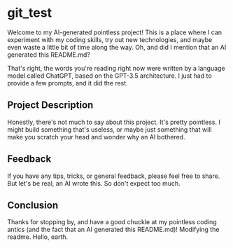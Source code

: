 # git_test

Welcome to my AI-generated pointless project! This is a place where I can experiment with my coding skills, try out new technologies, and maybe even waste a little bit of time along the way. Oh, and did I mention that an AI generated this README.md?

That's right, the words you're reading right now were written by a language model called ChatGPT, based on the GPT-3.5 architecture. I just had to provide a few prompts, and it did the rest.

## Project Description

Honestly, there's not much to say about this project. It's pretty pointless. I might build something that's useless, or maybe just something that will make you scratch your head and wonder why an AI bothered.

## Feedback

If you have any tips, tricks, or general feedback, please feel free to share. But let's be real, an AI wrote this. So don't expect too much.

## Conclusion

Thanks for stopping by, and have a good chuckle at my pointless coding antics (and the fact that an AI generated this README.md)!
Modifying the readme. Hello, earth.